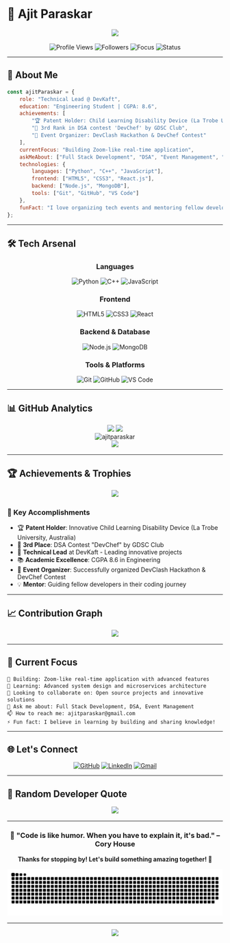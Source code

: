 # 💫 Ajit Paraskar

<div align="center">
  <img src="https://readme-typing-svg.herokuapp.com?font=Fira+Code&size=22&duration=4000&pause=1000&color=00D9FF&center=true&vCenter=true&width=600&height=50&lines=Technical+Lead+%40+DevKaft+%E2%9A%A1;Full+Stack+Developer+%F0%9F%8C%90;Patent+Holder+%F0%9F%8F%86;Open+Source+Contributor+%F0%9F%92%A1;Event+Organizer+%26+Mentor+%F0%9F%8E%A4;Always+Learning+New+Things+%F0%9F%93%9A" />
</div>

<p align="center">
  <img src="https://komarev.com/ghpvc/?username=ajitparaskar&color=blueviolet&style=flat-square&label=Profile+Views" alt="Profile Views" />
  <img src="https://img.shields.io/github/followers/ajitparaskar?style=flat-square&color=blue&label=Followers" alt="Followers" />
  <img src="https://img.shields.io/badge/Focus-Full%20Stack%20Development-brightgreen?style=flat-square" alt="Focus" />
  <img src="https://img.shields.io/badge/Status-Open%20to%20Collaborate-success?style=flat-square" alt="Status" />
</p>

---

## 🚀 About Me

```javascript
const ajitParaskar = {
    role: "Technical Lead @ DevKaft",
    education: "Engineering Student | CGPA: 8.6",
    achievements: [
        "🏆 Patent Holder: Child Learning Disability Device (La Trobe University, Australia)",
        "🥉 3rd Rank in DSA contest 'DevChef' by GDSC Club",
        "🎤 Event Organizer: DevClash Hackathon & DevChef Contest"
    ],
    currentFocus: "Building Zoom-like real-time application",
    askMeAbout: ["Full Stack Development", "DSA", "Event Management", "Open Source"],
    technologies: {
        languages: ["Python", "C++", "JavaScript"],
        frontend: ["HTML5", "CSS3", "React.js"],
        backend: ["Node.js", "MongoDB"],
        tools: ["Git", "GitHub", "VS Code"]
    },
    funFact: "I love organizing tech events and mentoring fellow developers! 🌟"
};
```

---

## 🛠️ Tech Arsenal

<div align="center">

### Languages
![Python](https://img.shields.io/badge/Python-3776AB?style=for-the-badge&logo=python&logoColor=white)
![C++](https://img.shields.io/badge/C++-00599C?style=for-the-badge&logo=cplusplus&logoColor=white)
![JavaScript](https://img.shields.io/badge/JavaScript-F7DF1E?style=for-the-badge&logo=javascript&logoColor=black)

### Frontend
![HTML5](https://img.shields.io/badge/HTML5-E34F26?style=for-the-badge&logo=html5&logoColor=white)
![CSS3](https://img.shields.io/badge/CSS3-1572B6?style=for-the-badge&logo=css3&logoColor=white)
![React](https://img.shields.io/badge/React-61DAFB?style=for-the-badge&logo=react&logoColor=black)

### Backend & Database
![Node.js](https://img.shields.io/badge/Node.js-339933?style=for-the-badge&logo=nodedotjs&logoColor=white)
![MongoDB](https://img.shields.io/badge/MongoDB-47A248?style=for-the-badge&logo=mongodb&logoColor=white)

### Tools & Platforms
![Git](https://img.shields.io/badge/Git-F05032?style=for-the-badge&logo=git&logoColor=white)
![GitHub](https://img.shields.io/badge/GitHub-181717?style=for-the-badge&logo=github&logoColor=white)
![VS Code](https://img.shields.io/badge/VS%20Code-007ACC?style=for-the-badge&logo=visualstudiocode&logoColor=white)

</div>

---

## 📊 GitHub Analytics

<div align="center">
  <img height="180em" src="https://github-readme-stats.vercel.app/api?username=ajitparaskar&show_icons=true&theme=tokyonight&include_all_commits=true&count_private=true"/>
  <img height="180em" src="https://github-readme-stats.vercel.app/api/top-langs/?username=ajitparaskar&layout=compact&langs_count=8&theme=tokyonight"/>
</div>

<div align="center">
  <img src="https://github-readme-streak-stats.herokuapp.com/?user=ajitparaskar&theme=tokyonight" alt="ajitparaskar" />
</div>

<div align="center">
  <img src="https://github-readme-activity-graph.vercel.app/graph?username=ajitparaskar&theme=tokyo-night&bg_color=1a1b27&color=70a5fd&line=bf91f3&point=38bdae&area=true&hide_border=true" />
</div>

---

## 🏆 Achievements & Trophies

<div align="center">
  <img src="https://github-profile-trophy.vercel.app/?username=ajitparaskar&theme=tokyonight&no-frame=true&no-bg=true&margin-w=4" />
</div>

### 🌟 Key Accomplishments
- 🏆 **Patent Holder**: Innovative Child Learning Disability Device (La Trobe University, Australia)
- 🥉 **3rd Place**: DSA Contest "DevChef" by GDSC Club
- 🎯 **Technical Lead** at DevKaft - Leading innovative projects
- 📚 **Academic Excellence**: CGPA 8.6 in Engineering
- 🎤 **Event Organizer**: Successfully organized DevClash Hackathon & DevChef Contest
- 💡 **Mentor**: Guiding fellow developers in their coding journey

---

## 📈 Contribution Graph

<div align="center">
  <img src="https://github-readme-activity-graph.vercel.app/graph?username=ajitparaskar&bg_color=0d1117&color=58a6ff&line=1f6feb&point=58a6ff&area=true&hide_border=true" />
</div>

---

## 🎯 Current Focus

```
🔭 Building: Zoom-like real-time application with advanced features
🌱 Learning: Advanced system design and microservices architecture
👯 Looking to collaborate on: Open source projects and innovative solutions
💬 Ask me about: Full Stack Development, DSA, Event Management
📫 How to reach me: ajitparaskar@gmail.com
⚡ Fun fact: I believe in learning by building and sharing knowledge!
```

---

## 🌐 Let's Connect

<div align="center">

[![GitHub](https://img.shields.io/badge/GitHub-100000?style=for-the-badge&logo=github&logoColor=white)](https://github.com/ajitparaskar)
[![LinkedIn](https://img.shields.io/badge/LinkedIn-0077B5?style=for-the-badge&logo=linkedin&logoColor=white)](https://www.linkedin.com/in/ajitparaskar)
[![Gmail](https://img.shields.io/badge/Gmail-D14836?style=for-the-badge&logo=gmail&logoColor=white)](mailto:ajitparaskar@gmail.com)

</div>

---

## 💭 Random Developer Quote

<div align="center">
  <img src="https://quotes-github-readme.vercel.app/api?type=horizontal&theme=tokyonight" />
</div>

---

<div align="center">
  
### 🎨 "Code is like humor. When you have to explain it, it's bad." – Cory House

**Thanks for stopping by! Let's build something amazing together! 🚀**

<img src="https://raw.githubusercontent.com/Platane/snk/output/github-contribution-grid-snake.svg" alt="Snake animation" />

</div>

---

<div align="center">
  <img src="https://capsule-render.vercel.app/api?type=waving&color=gradient&height=100&section=footer&width=100%&fontSize=16&fontColor=fff&animation=twinkling&fontAlignY=75&desc=Thanks%20for%20visiting!&descAlignY=51&descAlign=50" />
</div>
